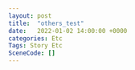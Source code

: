 ```yaml
---
layout: post
title:  "others_test"
date:   2022-01-02 14:00:00 +0000
categories: Etc
Tags: Story Etc
SceneCode: []
---
```

